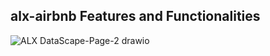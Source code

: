 ## alx-airbnb Features and Functionalities
![ALX DataScape-Page-2 drawio](https://github.com/user-attachments/assets/d612c440-9a64-437c-8407-104a6c2ed39c)
